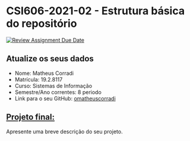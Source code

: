 # **CSI606-2021-02 - Estrutura básica do repositório**

[![Review Assignment Due Date](https://classroom.github.com/assets/deadline-readme-button-24ddc0f5d75046c5622901739e7c5dd533143b0c8e959d652212380cedb1ea36.svg)](https://classroom.github.com/a/OP3aNSDP)

## Atualize os seus dados

- Nome: Matheus Corradi
- Matrícula: 19.2.8117
- Curso: Sistemas de Informação
- Semestre/Ano correntes: 8 periodo
- Link para o seu GitHub: [omatheuscorradi](https://github.com/omatheuscorradi/)

## [Projeto final:](./Projeto/README.md)

Apresente uma breve descrição do seu projeto.

